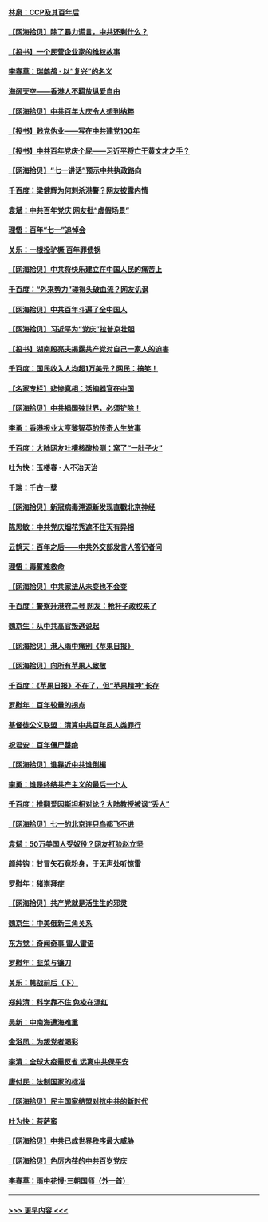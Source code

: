 #### [林泉：CCP及其百年后](../pages/nsc993/n13073226.md?t=07071451) 
#### [【网海拾贝】除了暴力谎言，中共还剩什么？](../pages/nsc993/n13071082.md?t=07071451) 
#### [【投书】一个民营企业家的维权故事](../pages/nsc993/n13070932.md?t=07071451) 
#### [李春草：瑞鹧鸪 · 以“复兴”的名义](../pages/nsc993/n13069984.md?t=07071451) 
#### [海阔天空——香港人不羁放纵爱自由](../pages/nsc993/n13069407.md?t=07071451) 
#### [【网海拾贝】中共百年大庆令人想到纳粹](../pages/nsc993/n13068483.md?t=07071451) 
#### [【投书】贱党伪业——写在中共建党100年](../pages/nsc993/n13067843.md?t=07071451) 
#### [【投书】中共百年党庆个屁——习近平将亡于黄文才之手？](../pages/nsc993/n13067425.md?t=07071451) 
#### [【网海拾贝】“七一讲话”预示中共执政路向](../pages/nsc993/n13066434.md?t=07071451) 
#### [千百度：梁健辉为何刺杀港警？网友披露内情](../pages/nsc993/n13066979.md?t=07071451) 
#### [袁斌：中共百年党庆 网友批“虚假场景”](../pages/nsc993/n13066385.md?t=07071451) 
#### [理悟：百年“七一”追悼会](../pages/nsc993/n13066106.md?t=07071451) 
#### [关乐：一根拴驴橛 百年罪债锅](../pages/nsc993/n13066089.md?t=07071451) 
#### [【网海拾贝】中共将快乐建立在中国人民的痛苦上](../pages/nsc993/n13064939.md?t=07071451) 
#### [千百度：“外来势力”碰得头破血流？网友讥讽](../pages/nsc993/n13064878.md?t=07071451) 
#### [【网海拾贝】中共百年斗遍了全中国人](../pages/nsc993/n13060020.md?t=07071451) 
#### [【网海拾贝】习近平为“党庆”拉普京壮胆](../pages/nsc993/n13057781.md?t=07071451) 
#### [【投书】湖南殷亮夫揭露共产党对自己一家人的迫害](../pages/nsc993/n13057744.md?t=07071451) 
#### [千百度：国民收入人均超1万美元？网民：搞笑！](../pages/nsc993/n13057692.md?t=07071451) 
#### [【名家专栏】悲惨真相：活摘器官在中国](../pages/nsc993/n13056611.md?t=07071451) 
#### [【网海拾贝】中共祸国殃世界，必须铲除！](../pages/nsc993/n13056011.md?t=07071451) 
#### [李勇：香港报业大亨黎智英的传奇人生故事](../pages/nsc993/n13055258.md?t=07071451) 
#### [千百度：大陆网友吐槽核酸检测：窝了“一肚子火”](../pages/nsc993/n13055194.md?t=07071451) 
#### [吐为快：玉楼春 · 人不治天治](../pages/nsc993/n13054028.md?t=07071451) 
#### [千瑞：千古一孽](../pages/nsc993/n13054016.md?t=07071451) 
#### [【网海拾贝】新冠病毒溯源新发现直戳北京神经](../pages/nsc993/n13052425.md?t=07071451) 
#### [陈思敏：中共党庆烟花秀遮不住天有异相](../pages/nsc993/n13052020.md?t=07071451) 
#### [云鹤天：百年之后——中共外交部发言人答记者问](../pages/nsc993/n13051604.md?t=07071451) 
#### [理悟：毒誓难救命](../pages/nsc993/n13051601.md?t=07071451) 
#### [【网海拾贝】中共家法从未变也不会变](../pages/nsc993/n13050366.md?t=07071451) 
#### [千百度：警察升港府二号 网友：枪杆子政权来了](../pages/nsc993/n13050261.md?t=07071451) 
#### [魏京生：从中共高官叛逃说起](../pages/nsc993/n13048997.md?t=07071451) 
#### [【网海拾贝】港人雨中痛别《苹果日报》](../pages/nsc993/n13048941.md?t=07071451) 
#### [【网海拾贝】向所有苹果人致敬](../pages/nsc993/n13046795.md?t=07071451) 
#### [千百度：《苹果日报》不在了，但“苹果精神”长存](../pages/nsc993/n13046703.md?t=07071451) 
#### [罗慰年：百年较量的拐点](../pages/nsc993/n13046542.md?t=07071451) 
#### [基督徒公义联盟：清算中共百年反人类罪行](../pages/nsc993/n13046499.md?t=07071451) 
#### [祝君安：百年僵尸罄绝](../pages/nsc993/n13045595.md?t=07071451) 
#### [【网海拾贝】谁靠近中共谁倒楣](../pages/nsc993/n13044667.md?t=07071451) 
#### [李勇：谁是终结共产主义的最后一个人](../pages/nsc993/n13044397.md?t=07071451) 
#### [千百度：推翻爱因斯坦相对论？大陆教授被讽“丢人”](../pages/nsc993/n13043908.md?t=07071451) 
#### [【网海拾贝】七一的北京连只鸟都飞不进](../pages/nsc993/n13041377.md?t=07071451) 
#### [袁斌：50万美国人受奴役？网友打脸赵立坚](../pages/nsc993/n13041330.md?t=07071451) 
#### [颜纯钩：甘冒矢石竟粉身，于无声处听惊雷](../pages/nsc993/n13041140.md?t=07071451) 
#### [罗慰年：猪崇拜症](../pages/nsc993/n13041071.md?t=07071451) 
#### [【网海拾贝】共产党就是活生生的邪灵](../pages/nsc993/n13036627.md?t=07071451) 
#### [魏京生：中美俄新三角关系](../pages/nsc993/n13035986.md?t=07071451) 
#### [东方觉：奇闻奇事 雷人雷语](../pages/nsc993/n13035878.md?t=07071451) 
#### [罗慰年：韭菜与镰刀](../pages/nsc993/n13034374.md?t=07071451) 
#### [关乐：韩战前后（下）](../pages/nsc993/n13034113.md?t=07071451) 
#### [郑纯清：科学靠不住 免疫在漂红](../pages/nsc993/n13034093.md?t=07071451) 
#### [吴新：中南海遭海难重](../pages/nsc993/n13034084.md?t=07071451) 
#### [金浴凤：为叛党者喝彩](../pages/nsc993/n13034058.md?t=07071451) 
#### [李清：全球大疫需反省 远离中共保平安](../pages/nsc993/n13033784.md?t=07071451) 
#### [唐付民：法制国家的标准](../pages/nsc993/n13032944.md?t=07071451) 
#### [【网海拾贝】民主国家结盟对抗中共的新时代](../pages/nsc993/n13031717.md?t=07071451) 
#### [吐为快：菩萨蛮](../pages/nsc993/n13030033.md?t=07071451) 
#### [【网海拾贝】中共已成世界秩序最大威胁](../pages/nsc993/n13028138.md?t=07071451) 
#### [【网海拾贝】色厉内荏的中共百岁党庆](../pages/nsc993/n13025582.md?t=07071451) 
#### [李春草：雨中花慢‧三朝国师（外一首）](../pages/nsc993/n13025567.md?t=07071451) 

----
#### [ >>> 更早内容 <<< ](../indexes/nsc993-earlier.md)
